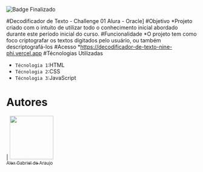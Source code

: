 ![Badge Finalizado](http://img.shields.io/static/v1?label=STATUS&message=%20Finalizado&color=GREEN&style=for-the-badge)

#Decodificador de Texto - Challenge 01 Alura - Oracle]
#Objetivo
*Projeto criado com o intuito de utilizar todo o conhecimento inicial abordado durante este período inicial do curso.
#Funcionalidade
*O projeto tem como foco criptografar os textos digitados pelo usuário, ou também descriptografá-los
#Acesso
*https://decodificador-de-texto-nine-phi.vercel.app
#Técnologias Utilizadas
- `Técnologia 1`:HTML
- `Técnologia 2`:CSS
- `Técnologia 3`:JavaScript
# Autores

| [<img loading="lazy" src="[https://avatars.githubusercontent.com/u/37356058?v=4](https://avatars.githubusercontent.com/u/104734641?s=400&v=4)" width=115><br><sub>Alex Gabriel de Araujo](https://github.com/Xelalinha) 
